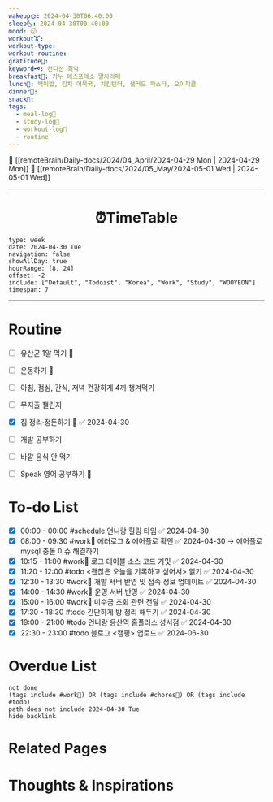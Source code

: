 ```yaml
---
wakeup🌞: 2024-04-30T06:40:00
sleep🌜: 2024-04-30T00:40:00
mood: 😕
workout🏋️: 
workout-type: 
workout-routine: 
gratitude🙏: 
keyword🗝️: 컨디션 최악
breakfast🍳: 카누 에스프레소 말차라떼
lunch🍚: 백미밥, 김치 어묵국, 치킨텐더, 샐러드 파스타, 오이피클
dinner🥗: 
snack🍬: 
tags:
  - meal-log📝
  - study-log📓
  - workout-log💪
  - routine
---
```


🔺 [[remoteBrain/Daily-docs/2024/04_April/2024-04-29 Mon | 2024-04-29 Mon]]
🔻 [[remoteBrain/Daily-docs/2024/05_May/2024-05-01 Wed | 2024-05-01 Wed]]
___
<h1> <center>⏰TimeTable </center> </h1>

```gEvent
type: week
date: 2024-04-30 Tue
navigation: false
showAllDay: true
hourRange: [8, 24]
offset: -2
include: ["Default", "Todoist", "Korea", "Work", "Study", "WOOYEON"]
timespan: 7
```

--- 


# Routine 

- [ ] 유산균 1알 먹기 🔼 
- [ ] 운동하기 🔼
- [ ] 아침, 점심, 간식, 저녁 건강하게 4끼 챙겨먹기
- [ ] 무지출 챌린지 
- [x] 집 정리·정돈하기 🔼 ✅ 2024-04-30
- [ ] 개발 공부하기
- [ ] 바깥 음식 안 먹기 
- [ ] Speak 영어 공부하기 🔼 


# To-do List

- [x] 00:00 - 00:00 #schedule 언니랑 힐링 타임 ✅ 2024-04-30
- [x] 08:00 - 09:30 #work💼 에러로그 & 에어플로 확인 ✅ 2024-04-30
	→ 에어플로 mysql 충돌 이슈 해결하기 
- [x] 10:15 - 11:00 #work💼 로그 테이블 소스 코드 커밋 ✅ 2024-04-30
- [x] 11:20 - 12:00 #todo <괜찮은 오늘을 기록하고 싶어서> 읽기 ✅ 2024-04-30
- [x] 12:30 - 13:30 #work💼 개발 서버 반영 및 접속 정보 업데이트 ✅ 2024-04-30
- [x] 14:00 - 14:30 #work💼 운영 서버 반영 ✅ 2024-04-30
- [x] 15:00 - 16:00 #work💼 미수금 조회 관련 전달 ✅ 2024-04-30
- [x] 17:30 - 18:30 #todo 간단하게 방 정리 해두기 ✅ 2024-04-30
- [x] 19:00 - 21:00 #todo 언니랑 용산역 홈플러스 성서점 ✅ 2024-04-30
- [x] 22:30 - 23:00 #todo 블로그 <캠핑> 업로드 ✅ 2024-06-30
# Overdue List
```tasks
not done
(tags include #work💼) OR (tags include #chores🧺) OR (tags include #todo)
path does not include 2024-04-30 Tue
hide backlink
```

# Related Pages



# Thoughts & Inspirations

